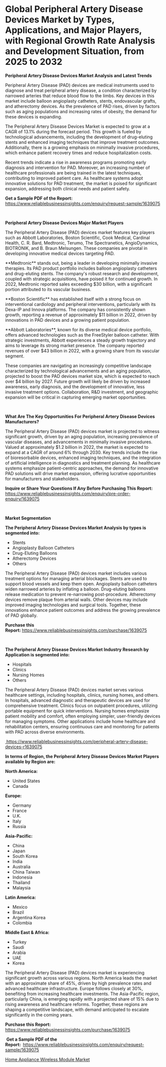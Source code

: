 <p><h1>Global Peripheral Artery Disease Devices Market by Types, Applications, and Major Players, with Regional Growth Rate Analysis and Development Situation, from 2025 to 2032</h1></p><p><strong>Peripheral Artery Disease Devices Market Analysis and Latest Trends</strong></p>
<p><p>Peripheral Artery Disease (PAD) devices are medical instruments used to diagnose and treat peripheral artery disease, a condition characterized by narrowed arteries that reduce blood flow to the limbs. Key devices in this market include balloon angioplasty catheters, stents, endovascular grafts, and atherectomy devices. As the prevalence of PAD rises, driven by factors such as aging populations and increasing rates of obesity, the demand for these devices is expanding.</p><p>The Peripheral Artery Disease Devices Market is expected to grow at a CAGR of 13.1% during the forecast period. This growth is fueled by technological advancements, including the development of drug-eluting stents and enhanced imaging techniques that improve treatment outcomes. Additionally, there is a growing emphasis on minimally invasive procedures, which enhance patient recovery times and reduce hospitalization costs.</p><p>Recent trends indicate a rise in awareness programs promoting early diagnosis and intervention for PAD. Moreover, an increasing number of healthcare professionals are being trained in the latest techniques, contributing to improved patient care. As healthcare systems adopt innovative solutions for PAD treatment, the market is poised for significant expansion, addressing both clinical needs and patient safety.</p></p>
<p><strong>Get a Sample PDF of the Report:&nbsp;</strong> <a href="https://www.reliablebusinessinsights.com/enquiry/request-sample/1639075?utm_campaign=3273&utm_medium=2&utm_source=Github&utm_content=ia&utm_term=23032025&utm_id=peripheral-artery-disease-devices">https://www.reliablebusinessinsights.com/enquiry/request-sample/1639075</a></p>
<p>&nbsp;</p>
<p><strong>Peripheral Artery Disease Devices Major Market Players</strong></p>
<p><p>The Peripheral Artery Disease (PAD) devices market features key players such as Abbott Laboratories, Boston Scientific, Cook Medical, Cardinal Health, C. R. Bard, Medtronic, Terumo, The Spectranetics, AngioDynamics, BIOTRONIK, and B. Braun Melsungen. These companies are pivotal in developing innovative medical devices targeting PAD.</p><p>**Medtronic** stands out, being a leader in developing minimally invasive therapies. Its PAD product portfolio includes balloon angioplasty catheters and drug-eluting stents. The company's robust research and development, coupled with strategic acquisitions, have poised it for continued growth. In 2022, Medtronic reported sales exceeding $30 billion, with a significant portion attributed to its vascular business.</p><p>**Boston Scientific** has established itself with a strong focus on interventional cardiology and peripheral interventions, particularly with its Dexa-IP and Innova platforms. The company has consistently shown growth, reporting a revenue of approximately $11 billion in 2022, driven by innovations in PAD devices and a growing patient population.</p><p>**Abbott Laboratories**, known for its diverse medical device portfolio, offers advanced technologies such as the FreeStyler balloon catheter. With strategic investments, Abbott experiences a steady growth trajectory and aims to leverage its strong market presence. The company reported revenues of over $43 billion in 2022, with a growing share from its vascular segment.</p><p>These companies are navigating an increasingly competitive landscape characterized by technological advancements and an aging population, projected to boost the PAD devices market size, which is expected to reach over $4 billion by 2027. Future growth will likely be driven by increased awareness, early diagnosis, and the development of innovative, less invasive treatment options. Collaboration, R&D investment, and geographic expansion will be critical in capturing emerging market opportunities.</p></p>
<p>&nbsp;</p>
<p><strong>What Are The Key Opportunities For Peripheral Artery Disease Devices Manufacturers?</strong></p>
<p><p>The Peripheral Artery Disease (PAD) devices market is projected to witness significant growth, driven by an aging population, increasing prevalence of vascular diseases, and advancements in minimally invasive procedures. Valued at approximately $1.2 billion in 2022, the market is expected to expand at a CAGR of around 6% through 2030. Key trends include the rise of bioresorbable devices, enhanced imaging techniques, and the integration of artificial intelligence in diagnostics and treatment planning. As healthcare systems emphasize patient-centric approaches, the demand for innovative PAD solutions will drive market expansion, offering lucrative opportunities for manufacturers and stakeholders.</p></p>
<p><strong>Inquire or Share Your Questions If Any Before Purchasing This Report:</strong> <a href="https://www.reliablebusinessinsights.com/enquiry/pre-order-enquiry/1639075?utm_campaign=3273&utm_medium=2&utm_source=Github&utm_content=ia&utm_term=23032025&utm_id=peripheral-artery-disease-devices">https://www.reliablebusinessinsights.com/enquiry/pre-order-enquiry/1639075</a></p>
<p>&nbsp;</p>
<p><strong>Market Segmentation</strong></p>
<p><strong>The Peripheral Artery Disease Devices Market Analysis by types is segmented into:</strong></p>
<p><ul><li>Stents</li><li>Angioplasty Balloon Catheters</li><li>Drug-Eluting Balloons</li><li>Atherectomy Devices</li><li>Others</li></ul></p>
<p><p>The Peripheral Artery Disease (PAD) devices market includes various treatment options for managing arterial blockages. Stents are used to support blood vessels and keep them open. Angioplasty balloon catheters widen narrowed arteries by inflating a balloon. Drug-eluting balloons release medication to prevent re-narrowing post-procedure. Atherectomy devices remove plaque from arterial walls. Other devices may include improved imaging technologies and surgical tools. Together, these innovations enhance patient outcomes and address the growing prevalence of PAD globally.</p></p>
<p><strong>Purchase this Report:&nbsp;</strong><a href="https://www.reliablebusinessinsights.com/purchase/1639075?utm_campaign=3273&utm_medium=2&utm_source=Github&utm_content=ia&utm_term=23032025&utm_id=peripheral-artery-disease-devices">https://www.reliablebusinessinsights.com/purchase/1639075</a></p>
<p>&nbsp;</p>
<p><strong>The Peripheral Artery Disease Devices Market Industry Research by Application is segmented into:</strong></p>
<p><ul><li>Hospitals</li><li>Clinics</li><li>Nursing Homes</li><li>Others</li></ul></p>
<p><p>The Peripheral Artery Disease (PAD) devices market serves various healthcare settings, including hospitals, clinics, nursing homes, and others. In hospitals, advanced diagnostic and therapeutic devices are used for comprehensive treatment. Clinics focus on outpatient procedures, utilizing portable equipment for quick interventions. Nursing homes emphasize patient mobility and comfort, often employing simpler, user-friendly devices for managing symptoms. Other applications include home healthcare and rehabilitation centers, ensuring continuous care and monitoring for patients with PAD across diverse environments.</p></p>
<p><a href="https://www.reliablebusinessinsights.com/peripheral-artery-disease-devices-r1639075?utm_campaign=3273&utm_medium=2&utm_source=Github&utm_content=ia&utm_term=23032025&utm_id=peripheral-artery-disease-devices">&nbsp;https://www.reliablebusinessinsights.com/peripheral-artery-disease-devices-r1639075</a></p>
<p><strong>In terms of Region, the Peripheral Artery Disease Devices Market Players available by Region are:</strong></p>
<p>
    <p> <strong> North America: </strong>
        <ul>
            <li>United States</li>
            <li>Canada</li>
        </ul>
        </p> 
    <p> <strong> Europe: </strong>
        <ul>
            <li>Germany</li>
            <li>France</li>
            <li>U.K.</li>
            <li>Italy</li>
            <li>Russia</li>
        </ul>
        </p> 
    <p> <strong> Asia-Pacific: </strong>
        <ul>
            <li>China</li>
            <li>Japan</li>
            <li>South Korea</li>
            <li>India</li>
            <li>Australia</li>
            <li>China Taiwan</li>
            <li>Indonesia</li>
            <li>Thailand</li>
            <li>Malaysia</li>
        </ul>
        </p> 
    <p> <strong> Latin America: </strong>
        <ul>
            <li>Mexico</li>
            <li>Brazil</li>
            <li>Argentina Korea</li>
            <li>Colombia</li>
        </ul>
        </p> 
    <p> <strong> Middle East & Africa: </strong>
        <ul>
            <li>Turkey</li>
            <li>Saudi</li>
            <li>Arabia</li>
            <li>UAE</li>
            <li>Korea</li>
        </ul>
    </p>
    </p>
<p><p>The Peripheral Artery Disease (PAD) devices market is experiencing significant growth across various regions. North America leads the market with an approximate share of 45%, driven by high prevalence rates and advanced healthcare infrastructure. Europe follows closely at 30%, benefiting from increasing healthcare investments. The Asia-Pacific region, particularly China, is emerging rapidly with a projected share of 15% due to rising awareness and healthcare reforms. Together, these regions are shaping a competitive landscape, with demand anticipated to escalate significantly in the coming years.</p></p>
<p><strong>Purchase this Report: </strong><a href="https://www.reliablebusinessinsights.com/purchase/1639075?utm_campaign=3273&utm_medium=2&utm_source=Github&utm_content=ia&utm_term=23032025&utm_id=peripheral-artery-disease-devices">https://www.reliablebusinessinsights.com/purchase/1639075</a></p>
<p>&nbsp;<strong>Get a Sample PDF of the Report:&nbsp;&nbsp;</strong><a href="https://www.reliablebusinessinsights.com/enquiry/request-sample/1639075?utm_campaign=3273&utm_medium=2&utm_source=Github&utm_content=ia&utm_term=23032025&utm_id=peripheral-artery-disease-devices">https://www.reliablebusinessinsights.com/enquiry/request-sample/1639075</a></p>
<p><strong></strong></p>
<p><p><a href="https://github.com/wyettillesr4/Market-Research-Report-List-1/blob/main/home-appliance-wireless-module-market.md?utm_campaign=3273&utm_medium=2&utm_source=Github&utm_content=ia&utm_term=23032025&utm_id=peripheral-artery-disease-devices">Home Appliance Wireless Module Market</a></p></p>